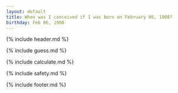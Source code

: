 ```yaml
---
layout: default
title: When was I conceived if I was born on February 06, 1908?
birthday: Feb 06, 1908
---
```


{% include header.md %}

{% include guess.md %}

{% include calculate.md %}

{% include safety.md %}

{% include footer.md %}



